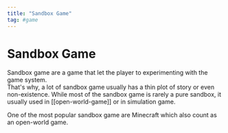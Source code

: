 ```yaml
---
title: "Sandbox Game"
tag: #game
---
```


# Sandbox Game

Sandbox game are a game that let the player to experimenting with the game system.  
That's why, a lot of sandbox game usually has a thin plot of story or even non-existence. While most of the sandbox game is rarely a pure sandbox, it usually used in [[open-world-game]] or in simulation game.

One of the most popular sandbox game are Minecraft which also count as an open-world game.